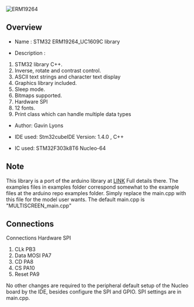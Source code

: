 ![ ERM19264 ](https://github.com/gavinlyonsrepo/ERM19264_UC1609/blob/main/extras/image/color.jpg)

Overview
--------------------
* Name : STM32 ERM19264_UC1609C library

* Description : 	
1. STM32 library C++.   
2. Inverse, rotate and contrast control. 
3. ASCII text strings and character text display 
4. Graphics library included.
5. Sleep mode.
6. Bitmaps supported.
7. Hardware SPI
9. 12 fonts.
10. Print class which can handle multiple data types 

* Author: Gavin Lyons

* IDE used: Stm32cubeIDE Version: 1.4.0 , C++

* IC used: STM32F303k8T6 Nucleo-64

Note
------------------

This library is a port of the arduino library at [LINK](https://github.com/gavinlyonsrepo/ERM19264_UC1609)
Full details there. The  examples files in examples folder correspond somewhat to the example files at the arduino repo examples folder. Simply replace the main.cpp with this file for the model user wants.
The default main.cpp is "MULTISCREEN_main.cpp"

Connections
------------------------------

Connections Hardware SPI

1. CLk PB3
2. Data MOSI PA7
3. CD PA8
4. CS PA10
5. Reset PA9

No other changes are required to the peripheral default setup of the Nucleo board by the IDE, besides configure the SPI and  GPIO. SPI settings are in main.cpp.
